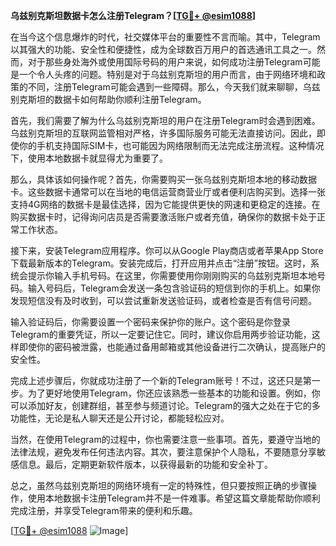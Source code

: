 **乌兹别克斯坦数据卡怎么注册Telegram？[[TG💪+ @esim1088](https://t.me/s/esim1088)]**

在当今这个信息爆炸的时代，社交媒体平台的重要性不言而喻。其中，Telegram以其强大的功能、安全性和便捷性，成为全球数百万用户的首选通讯工具之一。然而，对于那些身处海外或使用国际号码的用户来说，如何成功注册Telegram可能是一个令人头疼的问题。特别是对于乌兹别克斯坦的用户而言，由于网络环境和政策的不同，注册Telegram可能会遇到一些障碍。那么，今天我们就来聊聊，乌兹别克斯坦的数据卡如何帮助你顺利注册Telegram。

首先，我们需要了解为什么乌兹别克斯坦的用户在注册Telegram时会遇到困难。乌兹别克斯坦的互联网监管相对严格，许多国际服务可能无法直接访问。因此，即使你的手机支持国际SIM卡，也可能因为网络限制而无法完成注册流程。这种情况下，使用本地数据卡就显得尤为重要了。

那么，具体该如何操作呢？首先，你需要购买一张乌兹别克斯坦本地的移动数据卡。这些数据卡通常可以在当地的电信运营商营业厅或者便利店购买到。选择一张支持4G网络的数据卡是最佳选择，因为它能提供更快的网速和更稳定的连接。在购买数据卡时，记得询问店员是否需要激活账户或者充值，确保你的数据卡处于正常工作状态。

接下来，安装Telegram应用程序。你可以从Google Play商店或者苹果App Store下载最新版本的Telegram。安装完成后，打开应用并点击“注册”按钮。这时，系统会提示你输入手机号码。在这里，你需要使用你刚刚购买的乌兹别克斯坦本地号码。输入号码后，Telegram会发送一条包含验证码的短信到你的手机上。如果你发现短信没有及时收到，可以尝试重新发送验证码，或者检查是否有信号问题。

输入验证码后，你需要设置一个密码来保护你的账户。这个密码是你登录Telegram的重要凭证，所以一定要记住它。同时，建议你启用两步验证功能，这样即使你的密码被泄露，也能通过备用邮箱或其他设备进行二次确认，提高账户的安全性。

完成上述步骤后，你就成功注册了一个新的Telegram账号！不过，这还只是第一步。为了更好地使用Telegram，你还应该熟悉一些基本的功能和设置。例如，你可以添加好友，创建群组，甚至参与频道讨论。Telegram的强大之处在于它的多功能性，无论是私人聊天还是公开讨论，都能轻松应对。

当然，在使用Telegram的过程中，你也需要注意一些事项。首先，要遵守当地的法律法规，避免发布任何违法内容。其次，要注意保护个人隐私，不要随意分享敏感信息。最后，定期更新软件版本，以获得最新的功能和安全补丁。

总之，虽然乌兹别克斯坦的网络环境有一定的特殊性，但只要按照正确的步骤操作，使用本地数据卡注册Telegram并不是一件难事。希望这篇文章能帮助你顺利完成注册，并享受Telegram带来的便利和乐趣。

[[TG💪+ @esim1088](https://t.me/s/esim1088) ![Image](https://i.postimg.cc/4NQfJmqS/Snipaste-2025-05-13-00-14-12.png)]
